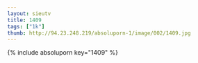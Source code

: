 ```yaml
--- 
layout: sieutv
title: 1409
tags: ["1k"]
thumb: http://94.23.248.219/absoluporn-1/image/002/1409.jpg
---
```

{% include absoluporn key="1409" %} 
